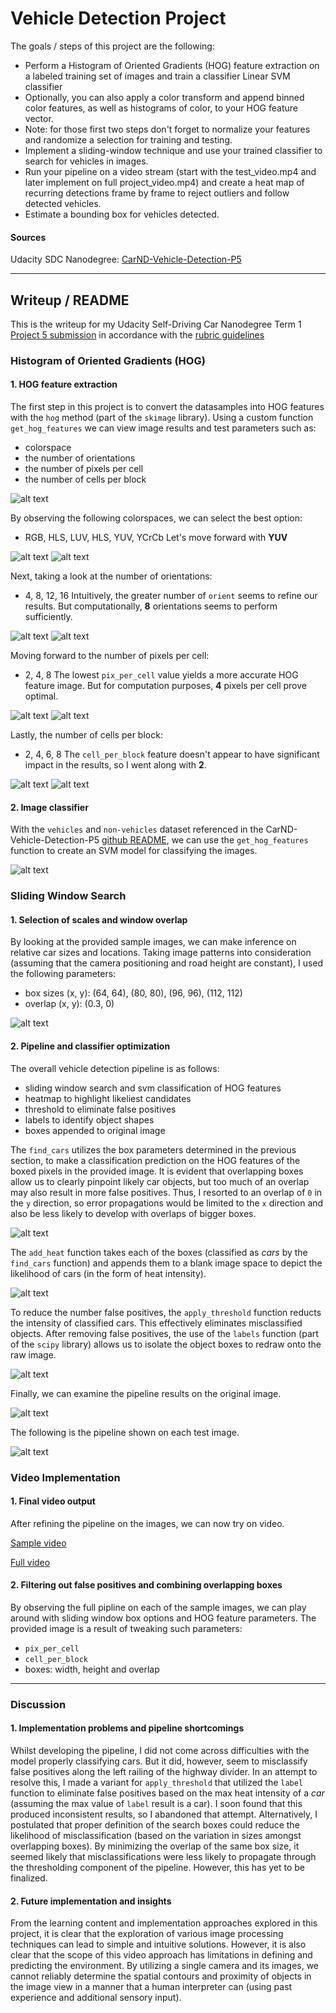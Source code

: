 # **Vehicle Detection Project**

The goals / steps of this project are the following:

* Perform a Histogram of Oriented Gradients (HOG) feature extraction on a labeled training set of images and train a classifier Linear SVM classifier
* Optionally, you can also apply a color transform and append binned color features, as well as histograms of color, to your HOG feature vector.
* Note: for those first two steps don't forget to normalize your features and randomize a selection for training and testing.
* Implement a sliding-window technique and use your trained classifier to search for vehicles in images.
* Run your pipeline on a video stream (start with the test_video.mp4 and later implement on full project_video.mp4) and create a heat map of recurring detections frame by frame to reject outliers and follow detected vehicles.
* Estimate a bounding box for vehicles detected.

[//]: # (Image References)

[image1]: ./output_images/fig1_classData.png "Dataset"
[image2]: ./output_images/fig2.1_HOG.png "HOG"
[image3]: ./output_images/fig2.2-1_HOGsample.png "HOG, cspace sample"
[image4]: ./output_images/fig2.2-2_HOGcspace.png "HOG, cspace variation"
[image5]: ./output_images/fig2.3-1_HOGsample.png "HOG, orient sample"
[image6]: ./output_images/fig2.3-2_HOGorient.png "HOG, orient variation"
[image7]: ./output_images/fig2.4-1_HOGsample.png "HOG, pix per cell sample"
[image8]: ./output_images/fig2.4-2_HOGppc.png "HOG, pix per cell variation"
[image9]: ./output_images/fig2.5-1_HOGsample.png "HOG, cell per block sample"
[image10]: ./output_images/fig2.5-2_HOGcpb.png "HOG, cell per block variation"
[image11]: ./output_images/fig3.1_windows.png "Search windows"
[image12]: ./output_images/fig3.2_carsBoxes.png "Car matches"
[image13]: ./output_images/fig4.1_heatmap.png "Heat map"
[image14]: ./output_images/fig4.2_threshmap.png "Threshold map"
[image15]: ./output_images/fig4.3_carsDetected.png "Detected cars"
[image16]: ./output_images/fig5_imagesCarsDetected.png "Detected cars in test images"

#### Sources 
Udacity SDC Nanodegree: [CarND-Vehicle-Detection-P5](https://github.com/udacity/CarND-Vehicle-Detection)


---

## Writeup / README

This is the writeup for my Udacity Self-Driving Car Nanodegree Term 1 [Project 5 submission]() in accordance with the [rubric guidelines](https://review.udacity.com/#!/rubrics/513/view)


### Histogram of Oriented Gradients (HOG)

#### 1. HOG feature extraction

The first step in this project is to convert the datasamples into HOG features with the `hog` method (part of the `skimage` library). Using a custom function `get_hog_features` we can view image results and test parameters such as:
* colorspace
* the number of orientations
* the number of pixels per cell
* the number of cells per block

![alt text][image2]

By observing the following colorspaces, we can select the best option:
* RGB, HLS, LUV, HLS, YUV, YCrCb
Let's move forward with **YUV**

![alt text][image3] 
![alt text][image4]

Next, taking a look at the number of orientations:
* 4, 8, 12, 16
Intuitively, the greater number of `orient` seems to refine our results. But computationally, **8** orientations seems to perform sufficiently.

![alt text][image5] 
![alt text][image6]

Moving forward to the number of pixels per cell:
* 2, 4, 8
The lowest `pix_per_cell` value yields a more accurate HOG feature image. But for computation purposes, **4** pixels per cell prove optimal.

![alt text][image7] 
![alt text][image8]

Lastly, the number of cells per block:
* 2, 4, 6, 8
The `cell_per_block` feature doesn't appear to have significant impact in the results, so I went along with **2**.

![alt text][image9] 
![alt text][image10]


#### 2. Image classifier
With the `vehicles` and `non-vehicles` dataset referenced in the CarND-Vehicle-Detection-P5 [github README](https://github.com/udacity/CarND-Vehicle-Detection), we can use the `get_hog_features` function to create an SVM model for classifying the images.

![alt text][image1]


### Sliding Window Search

#### 1. Selection of scales and window overlap
By looking at the provided sample images, we can make inference on relative car sizes and locations. Taking image patterns into consideration (assuming that the camera positioning and road height are constant), I used the following parameters:
* box sizes (x, y): (64, 64), (80, 80), (96, 96), (112, 112)
* overlap (x, y): (0.3, 0)

![alt text][image11]


#### 2. Pipeline and classifier optimization
The overall vehicle detection pipeline is as follows:
* sliding window search and svm classification of HOG features
* heatmap to highlight likeliest candidates
* threshold to eliminate false positives
* labels to identify object shapes
* boxes appended to original image

The `find_cars` utilizes the box parameters determined in the previous section, to make a classification prediction on the HOG features of the boxed pixels in the provided image. It is evident that overlapping boxes allow us to clearly pinpoint likely car objects, but too much of an overlap may also result in more false positives. Thus, I resorted to an overlap of `0` in the `y` direction, so error propagations would be limited to the `x` direction and also be less likely to develop with overlaps of bigger boxes.

![alt text][image12]

The `add_heat` function takes each of the boxes (classified as *cars* by the `find_cars` function) and appends them to a blank image space to depict the likelihood of cars (in the form of heat intensity).

![alt text][image13]

To reduce the number false positives, the `apply_threshold` function reducts the intensity of classified cars. This effectively eliminates misclassified objects.
After removing false positives, the use of the `labels` function (part of the `scipy` library) allows us to isolate the object boxes to redraw onto the raw image.

![alt text][image14]

Finally, we can examine the pipeline results on the original image. 

![alt text][image15]

The following is the pipeline shown on each test image.

![alt text][image16]


### Video Implementation

#### 1. Final video output
After refining the pipeline on the images, we can now try on video.

[Sample video](https://github.com/liangk7/CarND-Term1-Project5/blob/master/output_videos/test_video_out.mp4)

[Full video](https://github.com/liangk7/CarND-Term1-Project5/blob/master/output_videos/project_video_out.mp4)


#### 2. Filtering out false positives and combining overlapping boxes
By observing the full pipline on each of the sample images, we can play around with sliding window box options and HOG feature parameters. The provided image is a result of tweaking such parameters:
* `pix_per_cell`
* `cell_per_block`
* boxes: width, height and overlap


---

### Discussion

#### 1. Implementation problems and pipeline shortcomings
Whilst developing the pipeline, I did not come across difficulties with the model properly classifying cars. But it did, however, seem to misclassify false positives along the left railing of the highway divider. 
In an attempt to resolve this, I made a variant for `apply_threshold` that utilized the `label` function to eliminate false positives based on the max heat intensity of a *car* (assuming the max value of `label` result is a car). I soon found that this produced inconsistent results, so I abandoned that attempt.
Alternatively, I postulated that proper definition of the search boxes could reduce the likelihood of misclassification (based on the variation in sizes amongst overlapping boxes). By minimizing the overlap of the same box size, it seemed likely that misclassifications were less likely to propagate through the thresholding component of the pipeline. However, this has yet to be finalized.

#### 2. Future implementation and insights
From the learning content and implementation approaches explored in this project, it is clear that the exploration of various image processing techniques can lead to simple and intuitive solutions. However, it is also clear that the scope of this video approach has limitations in defining and predicting the environment.
By utilizing a single camera and its images, we cannot reliably determine the spatial contours and proximity of objects in the image view in a manner that a human interpreter can (using past experience and additional sensory input). 

